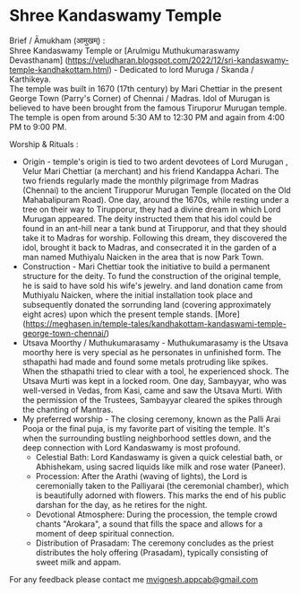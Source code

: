 # Shree Kandaswamy Temple

Brief / Āmukham (आमुखम्) :  
Shree Kandaswamy Temple or [Arulmigu Muthukumaraswamy Devasthanam] (https://veludharan.blogspot.com/2022/12/sri-kandaswamy-temple-kandhakottam.html)  - Dedicated to lord Muruga / Skanda / Karthikeya.  
The temple was built in 1670 (17th century) by Mari Chettiar in the present George Town (Parry's Corner) of Chennai / Madras.  Idol of Murugan is believed to have been brought from the famous Tiruporur Murugan temple. 
The temple is open from around 5:30 AM to 12:30 PM and again from 4:00 PM to 9:00 PM.


Worship & Rituals :
+ Origin -  temple's origin is tied to two ardent devotees of Lord Murugan ,  Velur Mari Chettiar (a merchant) and his friend Kandappa Achari. 
The two friends regularly made the monthly pilgrimage from Madras (Chennai) to the ancient Tirupporur Murugan Temple (located on the Old Mahabalipuram Road).
One day, around the 1670s, while resting under a tree on their way to Tirupporur, they had a divine dream in which Lord Murugan appeared. 
The deity instructed them that his idol could be found in an ant-hill near a tank bund at Tirupporur, and that they should take it to Madras for worship.
Following this dream, they discovered the idol, brought it back to Madras, and consecrated it in the garden of a man named Muthiyalu Naicken in the area that is now Park Town.
+ Construction - Mari Chettiar took the initiative to build a permanent structure for the deity. To fund the construction of the original temple, he is said to have sold his wife's jewelry.
 and land donation came from Muthiyalu Naicken, where the initial installation took place and subsequently donated the sorrunding land (covering approximately eight acres) upon which the present temple stands. [More] (https://meghasen.in/temple-tales/kandhakottam-kandaswami-temple-george-town-chennai/) 
+ Utsava Moorthy / Muthukumarasamy - Muthukumarasamy is the Utsava moorthy here is very special as he personates in unfinished form. 
The sthapathi had made and found some metals protruding like spikes. When the sthapathi tried to clear with a tool, he experienced shock. 
The Utsava Murti was kept in a locked room. 
One day, Sambayyar, who was well-versed in Vedas, from Kasi, came and saw the Utsava Murti. 
With the permission of the Trustees, Sambayyar cleared the spikes through the chanting of Mantras. 
+ My preferred worship - The closing ceremony, known as the Palli Arai Pooja or the final puja, is my favorite part of visiting the temple. 
It's when the surrounding bustling neighborhood settles down, and the deep connection with Lord Kandaswamy is most profound.
  + Celestial Bath: Lord Kandaswamy is given a quick celestial bath, or Abhishekam, using sacred liquids like milk and rose water (Paneer).
  + Procession: After the Arathi (waving of lights), the Lord is ceremonially taken to the Palliyarai (the ceremonial chamber), which is beautifully adorned with flowers. This marks the end of his public darshan for the day, as he retires for the night.
  + Devotional Atmosphere: During the procession, the temple crowd chants "Arokara", a sound that fills the space and allows for a moment of deep spiritual connection.
  + Distribution of Prasadam: The ceremony concludes as the priest distributes the holy offering (Prasadam), typically consisting of sweet milk and appam.


For any feedback please contact me mvignesh.appcab@gmail.com
